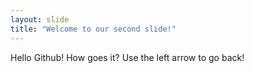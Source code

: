 ```yaml
---
layout: slide
title: "Welcome to our second slide!"
---
```

Hello Github! How goes it?
Use the left arrow to go back!
